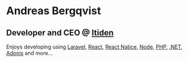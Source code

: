 # Andreas Bergqvist
## Developer and CEO @ [Itiden](https://www.itiden,se)

Enjoys developing using [Laravel](https://github.com/laravel), [React](https://github.com/facebook/react), [React Natice](https://github.com/facebook/react-native), [Node](https://github.com/nodejs/node), [PHP](https://github.com/php), [.NET](https://github.com/dotnet), [Adonis](https://github.com/adonisjs) and more...
